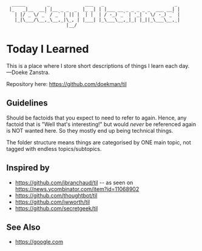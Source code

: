 	  _____        _             ___   _                          _ 
	 |_   _|__  __| |__ _ _  _  |_ _| | |___ __ _ _ _ _ _  ___ __| |
	   | |/ _ \/ _` / _` | || |  | |  | / -_) _` | '_| ' \/ -_) _` |
	   |_|\___/\__,_\__,_|\_, | |___| |_\___\__,_|_| |_||_\___\__,_|
	                      |__/                                      

# Today I Learned

This is a place where I store short descriptions of things I learn each day.
<br />&mdash;Doeke Zanstra.

Repository here: https://github.com/doekman/til

## Guidelines

Should be factoids that you expect to need to refer to again. Hence, any factoid that is "Well that's interesting!" but would *never* be referenced again is NOT wanted here. So they mostly end up being technical things.

The folder structure means things are categorised by ONE main topic, not tagged with endless topics/subtopics.

## Inspired by

 * https://github.com/jbranchaud/til -- as seen on https://news.ycombinator.com/item?id=11068902
 * https://github.com/thoughtbot/til
 * https://github.com/jwworth/til
 * https://github.com/secretgeek/til

## See Also

 * https://google.com
 